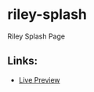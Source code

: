 # riley-splash
Riley Splash Page 


## Links:

+ [Live Preview](https://vermelha.github.io/riley-splash/public/)

